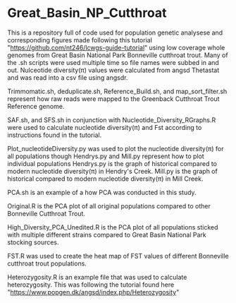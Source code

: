 # Great_Basin_NP_Cutthroat
This is a repository full of code used for population genetic analysese and corresponding figures made following this tutorial "https://github.com/nt246/lcwgs-guide-tutorial" using low coverage whole genomes from Great Basin National Park Bonneville cutthroat trout. Many of the .sh scripts were used multiple time so file names were subbed in and out. Nulceotide diversity(π) values were calculated from angsd Thetastat and was read into a csv file using angsdr.

Trimmomatic.sh, deduplicate.sh, Reference_Build.sh, and map_sort_filter.sh represent how raw reads were mapped to the Greenback Cutthroat Trout Reference genome.

SAF.sh, and SFS.sh in conjunction with Nucleotide_Diversity_RGraphs.R were used to calculate nucleotide diversity(π) and Fst according to instructions found in the tutorial. 

Plot_nucleotideDiversity.py was used to plot the nucleotide diversity(π) for all populations though Hendrys.py and Mill.py represent how to plot individual populations
  Hendrys.py is the graph of historical compared to modern nucleotide diversity(π) in Hendry's Creek.
  Mill.py is the graph of historical compared to modern nucleotide diversity(π) in Mill Creek.

PCA.sh is an example of a how PCA was conducted in this study.

Original.R is the PCA plot of all original populations compared to other Bonneville Cutthroat Trout.

High_Diversity_PCA_Unedited.R is the PCA plot of all populations sticked with multiple different strains compared to Great Basin National Park stocking sources.

FST.R was used to create the heat map of FST values of different Bonneville cutthroat trout populations.

Heterozygosity.R is an example file that was used to calculate heterozygosity. This was following the tutorial found here "https://www.popgen.dk/angsd/index.php/Heterozygosity"


